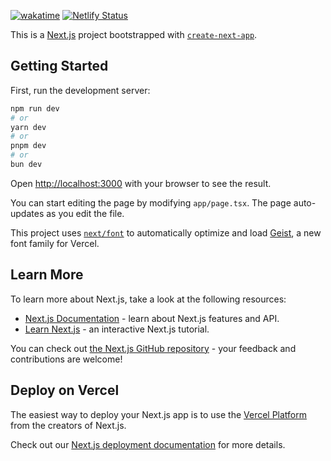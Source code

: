 [![wakatime](https://wakatime.com/badge/user/a0b906ce-b8e7-4463-8bce-383238df6d4b/project/8609daf8-78e6-4e8e-b94c-de3c4fef4169.svg)](https://wakatime.com/badge/user/a0b906ce-b8e7-4463-8bce-383238df6d4b/project/8609daf8-78e6-4e8e-b94c-de3c4fef4169)
[![Netlify Status](https://api.netlify.com/api/v1/badges/6d635e09-5331-42ad-8d3c-01c2b2cf5a38/deploy-status)](https://app.netlify.com/sites/bridgecanada/deploys)

This is a [Next.js](https://nextjs.org) project bootstrapped with [`create-next-app`](https://nextjs.org/docs/app/api-reference/cli/create-next-app).

## Getting Started

First, run the development server:

```bash
npm run dev
# or
yarn dev
# or
pnpm dev
# or
bun dev
```

Open [http://localhost:3000](http://localhost:3000) with your browser to see the result.

You can start editing the page by modifying `app/page.tsx`. The page auto-updates as you edit the file.

This project uses [`next/font`](https://nextjs.org/docs/app/building-your-application/optimizing/fonts) to automatically optimize and load [Geist](https://vercel.com/font), a new font family for Vercel.

## Learn More

To learn more about Next.js, take a look at the following resources:

- [Next.js Documentation](https://nextjs.org/docs) - learn about Next.js features and API.
- [Learn Next.js](https://nextjs.org/learn) - an interactive Next.js tutorial.

You can check out [the Next.js GitHub repository](https://github.com/vercel/next.js) - your feedback and contributions are welcome!

## Deploy on Vercel

The easiest way to deploy your Next.js app is to use the [Vercel Platform](https://vercel.com/new?utm_medium=default-template&filter=next.js&utm_source=create-next-app&utm_campaign=create-next-app-readme) from the creators of Next.js.

Check out our [Next.js deployment documentation](https://nextjs.org/docs/app/building-your-application/deploying) for more details.
